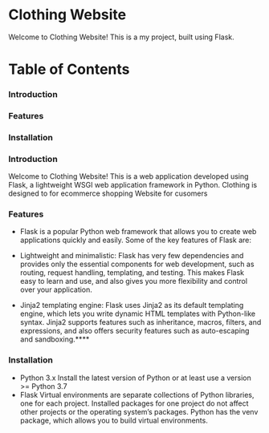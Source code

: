 # Clothing Website

Welcome to Clothing Website! This is a my project, built using Flask.

# Table of Contents
### Introduction
### Features
### Installation

### Introduction
 Welcome to Clothing Website! This is a web application developed using Flask, a lightweight WSGI web application framework in Python. Clothing is designed to for ecommerce shopping Website for cusomers

### Features
- Flask is a popular Python web framework that allows you to create web applications quickly and easily. Some of the key features of Flask are:

- Lightweight and minimalistic: Flask has very few dependencies and provides only the essential components for web development, such as routing, request handling, templating, and testing. This makes Flask easy to learn and use, and also gives you more flexibility and control over your application.
- Jinja2 templating engine: Flask uses Jinja2 as its default templating engine, which lets you write dynamic HTML templates with Python-like syntax. Jinja2 supports features such as inheritance, macros, filters, and expressions, and also offers security features such as auto-escaping and sandboxing.****

### Installation
- Python 3.x
Install the latest version of Python or at least use a version >= Python 3.7
- Flask
Virtual environments are separate collections of Python libraries, one for each project. Installed packages for one project do not affect other projects or the operating system’s packages. Python has the venv package, which allows you to build virtual environments.
